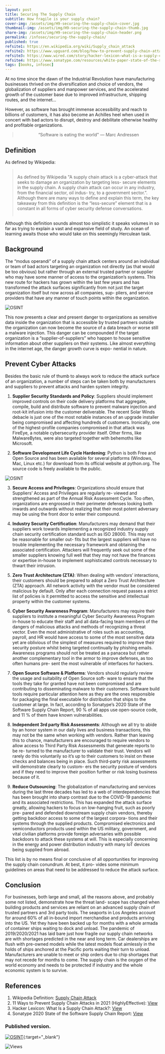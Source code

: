 ```yaml
---
layout: post
title: Securing The Supply Chain
subtitle: How fragile is your supply chain?
cover-img: /assets/img/H9-securing-the-supply-chain-cover.jpg
thumbnail-img: /assets/img/H9-securing-the-supply-chain-thumb.jpg
share-img: /assets/img/H9-securing-the-supply-chain-header.png
permalink: /infosec/securing-the-supply-chain/
published: true
refsite1: https://en.wikipedia.org/wiki/Supply_chain_attack
refsite2: https://www.upguard.com/blog/how-to-prevent-supply-chain-attacks
refsite3: https://www.wired.com/story/hacker-lexicon-what-is-a-supply-chain-attack/
refsite4: https://www.sonatype.com/resources/white-paper-state-of-the-software-supply-chain-2020
tags: [books, infosec]
---
```


At no time since the dawn of the Industrial Revolution have manufacturing businesses thrived on the diversification and choice of vendors, the globalization of suppliers and manpower services, and the accelerated growth of the customer base due to improved infrastructure, shipping routes, and the internet...

However, as software has brought immense accessibility and reach to billions of customers, it has also become an Achilles heel when used in concert with bad actors to disrupt, destroy and debilitate otherwise healthy and profitable organizations.

<blockquote>

<p align="center">
“Software is eating the world" ― Marc Andressen
</p>

</blockquote>

## Definition

As defined by Wikipedia:

<blockquote>

<p align="left"><br/>
As defined by Wikipedia "A supply chain attack is a cyber-attack that seeks to damage an organization by targeting less- secure elements in the supply chain. A supply chain attack can occur in any industry, from the financial sector, oil indus- try, to a government sector.”. Although there are many ways to define and explain this term, the key takeaway from this definition is the “less-secure” element that is a constant in all forms of cyber security defense conversations.<br/><br/>
</p>

</blockquote>

Although this definition sounds almost too simplistic it speaks volumes in so far as trying to explain a vast and expansive field of study. An ocean of learning awaits those who would take on this seemingly Herculean task.

## Background

The “modus operandi” of a supply chain attack centers around an individual or team of bad actors targeting an organization not directly (as that would be too obvious) but rather through an external trusted partner or supplier who may have some manner of access to the organization’s systems. This new route for hackers has grown within the last few years and has transformed the attack surfaces significantly from not just the target organization itself but now across all companies, sup- pliers, and service providers that have any manner of touch points within the organization.

![OSINT](/assets/img/securing-the-supply-chain-01.png)

This now presents a clear and present danger to organizations as sensitive data inside the organization that is accessible by trusted partners outside the organization can now become the source of a data breach or worse still a malware injection. This danger can be compounded if the target organization is a “supplier-of-suppliers” who happen to house sensitive information about other suppliers on their systems. Like almost everything in the internet age, the danger growth curve is expo- nential in nature.

## Prevent Cyber Attacks

Besides the basic rule of thumb to always work to reduce the attack surface of an organization, a number of steps can be taken both by manufacturers and suppliers to prevent attacks and harden system integrity.

1.	**Supplier Security Standards and Policy**: Suppliers should implement improved controls on their code delivery platforms that aggregate, compile, build and distribute software to prevent malware injection and root-kit infusion into the customer deliverable. The recent Solar Winds debacle is just one of the most notable instances of an upgrade installer being compromised and affecting hundreds of customers. Ironically, one of the highest-profile companies compromised in that attack was FireEye, a notable cybersecurity provider itself. Other firms, like MalwareBytes, were also targeted together with behemoths like Microsoft.

2.	**Software Development Life Cycle Hardening**: Python is both Free and Open Source and has been available for several platforms (Windows, Mac, Linux etc.) for download from its official website at python.org. The source code is freely available to the public.

![OSINT](/assets/img/securing-the-supply-chain-02.png)

3.	**Secure Access and Privileges**: Organizations should ensure that Suppliers’ Access and Privileges are regularly re- viewed and strengthened as part of the Annual Risk Assessment Cycle. Too often, organizations are engrossed in their perimeter defenses looking both inwards and outwards without realizing that their most potent adversary may be using the front door to enter their compound.

4.	**Industry Security Certification**: Manufacturers may demand that their suppliers work towards implementing a recognized industry supply chain security certification standard such as ISO 28000. This may not be reasonable for smaller out- fits but the largest suppliers will have no trouble implementing the necessary framework and obtaining the associated certification. Attackers will frequently seek out some of the smaller suppliers knowing full well that they may not have the finances or expertise in-house to implement sophisticated controls necessary to thwart their intrusion.

5.	**Zero Trust Architecture (ZTA)**: When dealing with vendors’ interactions, their customers should be prepared to adopt a Zero Trust Architecture (ZTA) approach. All network activity with the vendor must be considered malicious by default. Only after each connection request passes a strict list of policies is it permitted to access the sensitive and intellectual property within the customer systems.

6.	**Cyber Security Awareness Program**: Manufacturers may require their suppliers to institute a meaningful Cyber Security Awareness Program in-house to educate their staff and all data-facing team members of the dangers of malicious attacks and methods of recognizing a threat vector. Even the most administrative of roles such as accounting, payroll, and HR would have access to some of the most sensitive data yet are oblivious of the simplest of measures required to improve their security posture whilst being targeted continually by phishing emails. Awareness programs should not be treated as a panacea but rather another complementary tool in the armor to improve defenses, as too often humans pre- sent the most vulnerable of interfaces for hackers.

7.	**Open Source Software & Platforms**: Vendors should regularly review the usage and suitability of Open Source soft- ware to ensure that the tools they take for granted have not been compromised and are contributing to disseminating malware to their customers. Software build tools require particular attention here as they are the ones responsible for packaging the final executable for distribution that ships to the customer at large. In fact, according to Sonatype’s 2020 State of the Software Supply Chain Report, 90 % of all apps use open-source code, and 11 % of them have known vulnerabilities.

8.	**Independent 3rd party Risk Assessments**: Although we all try to abide by an honor system in our daily lives and business transactions, this may not be the same when working with vendors. Rather than leaving this to chance, manufacturers are encouraged to require vendors to allow access to Third Party Risk Assessments that generate reports to be re- turned to the manufacturer to validate their trust. Vendors will rarely do this voluntarily so it’s up to their customers to insist on these checks and balances being in place. Such third-party risk assessments will demonstrate clearly to custom- ers the security posture of vendors and if they need to improve their position further or risk losing business because of it.

9.	**Reduce Outsourcing**: The globalization of manufacturing and services during the last three decades has led to a web of interdependencies that has been brought into sharp contrast due to the COVID-19 pandemic and its associated restrictions. This has expanded the attack surface greatly, allowing hackers to focus on low-hanging fruit, such as poorly pre- pared and defended downstream supply chain vendors, thereby getting backdoor access to some of the largest corpora- tions and their systems through the supplied products. Compromised electronics and semiconductors products used within the US military, government, and vital civilian platforms provide foreign adversaries with possible backdoors to attack these systems at will. This is especially concerning in the energy and power distribution industry with many IoT devices being supplied from abroad.

This list is by no means final or conclusive of all opportunities for improving the supply chain conundrum. At best, it pro- vides some minimum guidelines on areas that need to be addressed to reduce the attack surface.

## Conclusion

For businesses, both large and small, all the reasons above, and probably some not listed, demonstrate how the threat land- scape has changed when building products and services are reliant on an advanced supply chain of trusted partners and 3rd party tools. The seaports in Los Angeles account for around 60% of all in-bound import merchandise and products arriving into the US. Yet they have been backed up for months with a whole armada of container ships waiting to dock and unload. The pandemic of 2019/2020/2021 has laid bare just how fragile our supply chain networks are with shortages predicted in the near and long term. Car dealerships are flush with pre-owned models while the latest models float aimlessly in the holds of ships anchored at the Pacific ports waiting their turn to unload. Manufacturers are unable to meet or ship orders due to chip shortages that may not recede for months to come. The supply chain is the oxygen of the world economy and needs to be protected if industry and the whole economic system is to survive.

## References

1. Wikipedia Definition: <a href="{{page.refsite1}}" target="_blank">Supply Chain Attack</a>
2. 11 Ways to Prevent Supply Chain Attacks in 2021 (HighlyEffective): <a href="{{page.refsite2}}"  target="_blank">View</a>
3. Hacker Lexicon: What Is a Supply Chain Attack?: <a href="{{page.refsite3}}" target="_blank">View</a>
4. Sonatype 2020 State of the Software Supply Chain Report: <a href="{{page.refsite4}}"  target="_blank">View</a>

### Published version.

[![OSINT](/assets/img/H9-securing-the-supply-chain-cover.jpg)](/assets/pdfs/H9-securing-the-supply-chain.pdf){:target="_blank"}

<div class="views">
    <span class="views">
        <img src="https://visitor-badge.glitch.me/badge?page_id={{ .site.permalink }}" alt="Views"/>
    </span>
</div>
